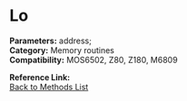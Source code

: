 # Lo

**Parameters:** address;  
**Category:** Memory routines  
**Compatibility:** MOS6502, Z80, Z180, M6809  

**Reference Link:**  
[Back to Methods List](../../SUMMARY.md)

